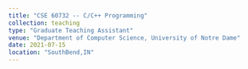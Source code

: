 ```yaml
---
title: "CSE 60732 -- C/C++ Programming"
collection: teaching
type: "Graduate Teaching Assistant"
venue: "Department of Computer Science, University of Notre Dame"
date: 2021-07-15
location: "SouthBend,IN"
---
```

